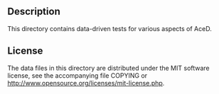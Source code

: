 Description
------------

This directory contains data-driven tests for various aspects of AceD.

License
--------

The data files in this directory are distributed under the MIT software
license, see the accompanying file COPYING or
http://www.opensource.org/licenses/mit-license.php.

